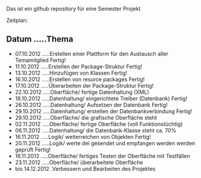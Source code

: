 Das ist ein github repository für eine Semester Projekt

Zeitplan:


Datum .....Thema
---------
* 07.10.2012 .....Erstellen einer Plattform für den Austausch aller Temamitglied 	       Fertig!
* 11.10.2012 .....Erstellen der Package-Struktur       	                                   Fertig!
* 13.10.2012 .....Hinzufügen von Klassen                                            	   Fertig!
* 16.10.2012 .....Erstellen von resurce packages                                           Fertig!
* 17.10.2012 .....Überarbeiten der Package-Struktur                                        Fertig!
* 22.10.2012 .....Oberfläche/ fertige Datenhaltung (XML) 
* 18.10.2012 .....Datenhaltung/ eingerichtete Treiber (Datenbank)                          Fertig!
* 26.10.2012 .....Datenhaltung/ Aufsetzen der Datenbank                                    Fertig! 
* 29.10.2012 .....Datenhaltung/ erstellen der Datenbankverbindung                          Fertig! 
* 29.10.2012 .....Oberfläche/ die grafische Oberfläche steht
* 02.11.2012 .....Oberfläche/ fertige Oberfläche (voll Funktionstüchtig)
* 06.11.2012 .....Datenhaltung/ die Datenbank-Klasse steht                                 ca. 70%       
* 16.11.2012 .....Logik/ weiterreichen von Objekten                                        Fertig!
* 20.11.2012 .....Logik/ werte dei gesendet und empfangen werden werden geprüft            Fertig!
* 16.11.2012 .....Oberfläche/ fertiges Testen der Oberfläche mit Testfällen
* 23.11.2012 .....Oberfläche/ überarbeitete Oberfläche
* bis 14.12.2012 .Verbessern und Bearbeiten des Projektes